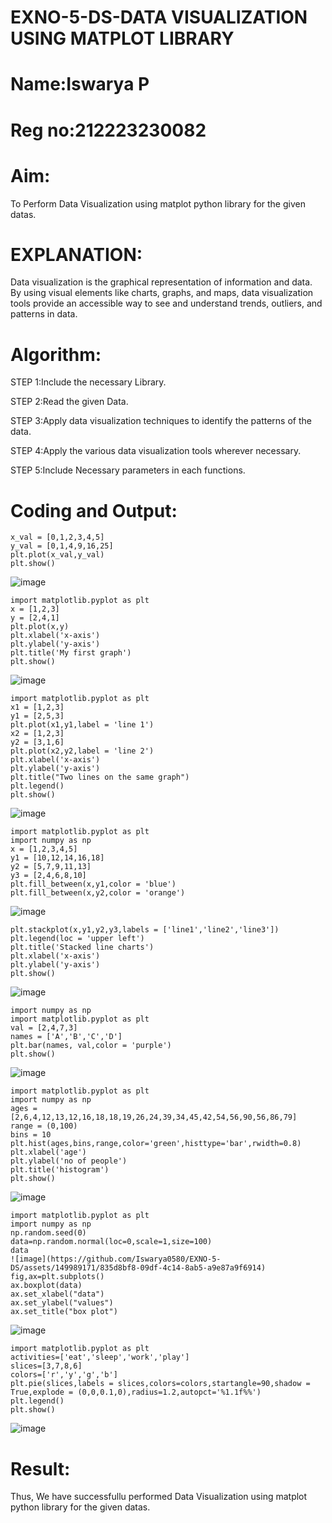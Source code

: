 # EXNO-5-DS-DATA VISUALIZATION USING MATPLOT LIBRARY
# Name:Iswarya P
# Reg no:212223230082
# Aim:
  To Perform Data Visualization using matplot python library for the given datas.

# EXPLANATION:
Data visualization is the graphical representation of information and data. By using visual elements like charts, graphs, and maps, data visualization tools provide an accessible way to see and understand trends, outliers, and patterns in data.

# Algorithm:
STEP 1:Include the necessary Library.

STEP 2:Read the given Data.

STEP 3:Apply data visualization techniques to identify the patterns of the data.

STEP 4:Apply the various data visualization tools wherever necessary.

STEP 5:Include Necessary parameters in each functions.

# Coding and Output:

```import matplotlib.pyplot as plt
x_val = [0,1,2,3,4,5]
y_val = [0,1,4,9,16,25]
plt.plot(x_val,y_val)
plt.show()
```
![image](https://github.com/Iswarya0580/EXNO-5-DS/assets/149989171/f70f3175-bc7c-48d7-b416-2b8001fca6da)
```
import matplotlib.pyplot as plt
x = [1,2,3]
y = [2,4,1]
plt.plot(x,y)
plt.xlabel('x-axis')
plt.ylabel('y-axis')
plt.title('My first graph')
plt.show()
```
![image](https://github.com/Iswarya0580/EXNO-5-DS/assets/149989171/65f69c71-5528-4958-aba6-bd3c1e856dc8)
```
import matplotlib.pyplot as plt
x1 = [1,2,3]
y1 = [2,5,3]
plt.plot(x1,y1,label = 'line 1')
x2 = [1,2,3]
y2 = [3,1,6]
plt.plot(x2,y2,label = 'line 2')
plt.xlabel('x-axis')
plt.ylabel('y-axis')
plt.title("Two lines on the same graph")
plt.legend()
plt.show()
```
![image](https://github.com/Iswarya0580/EXNO-5-DS/assets/149989171/c7fc7e7e-06eb-4e88-811a-8268b0211992)
```
import matplotlib.pyplot as plt
import numpy as np
x = [1,2,3,4,5]
y1 = [10,12,14,16,18]
y2 = [5,7,9,11,13]
y3 = [2,4,6,8,10]
plt.fill_between(x,y1,color = 'blue')
plt.fill_between(x,y2,color = 'orange')
```
![image](https://github.com/Iswarya0580/EXNO-5-DS/assets/149989171/357424dc-a59e-4d87-986d-9290400438e8)
```
plt.stackplot(x,y1,y2,y3,labels = ['line1','line2','line3'])
plt.legend(loc = 'upper left')
plt.title('Stacked line charts')
plt.xlabel('x-axis')
plt.ylabel('y-axis')
plt.show()
```
![image](https://github.com/Iswarya0580/EXNO-5-DS/assets/149989171/c9678a3c-fad5-44d3-98b4-e5d1b6838ae7)
```
import numpy as np
import matplotlib.pyplot as plt
val = [2,4,7,3]
names = ['A','B','C','D']
plt.bar(names, val,color = 'purple')
plt.show()
```
![image](https://github.com/Iswarya0580/EXNO-5-DS/assets/149989171/3b860fcc-657a-42e9-ae97-105a96478425)
```
import matplotlib.pyplot as plt
import numpy as np
ages = [2,6,4,12,13,12,16,18,18,19,26,24,39,34,45,42,54,56,90,56,86,79]
range = (0,100)
bins = 10
plt.hist(ages,bins,range,color='green',histtype='bar',rwidth=0.8)
plt.xlabel('age')
plt.ylabel('no of people')
plt.title('histogram')
plt.show()
```
![image](https://github.com/Iswarya0580/EXNO-5-DS/assets/149989171/30748792-949f-4002-a86c-0b9e958e42ab)
```
import matplotlib.pyplot as plt
import numpy as np
np.random.seed(0)
data=np.random.normal(loc=0,scale=1,size=100)
data
![image](https://github.com/Iswarya0580/EXNO-5-DS/assets/149989171/835d8bf8-09df-4c14-8ab5-a9e87a9f6914)
fig,ax=plt.subplots()
ax.boxplot(data)
ax.set_xlabel("data")
ax.set_ylabel("values")
ax.set_title("box plot")
```
![image](https://github.com/Iswarya0580/EXNO-5-DS/assets/149989171/0c09356d-3190-4e6f-850d-ef9af80244f4)
```
import matplotlib.pyplot as plt
activities=['eat','sleep','work','play']
slices=[3,7,8,6]
colors=['r','y','g','b']
plt.pie(slices,labels = slices,colors=colors,startangle=90,shadow = True,explode = (0,0,0.1,0),radius=1.2,autopct='%1.1f%%')
plt.legend()
plt.show()
```
![image](https://github.com/Iswarya0580/EXNO-5-DS/assets/149989171/9e41a24d-3064-4a69-b8c6-c6c471136cd1)

# Result:
Thus, We have successfullu performed Data Visualization using matplot python library for the given datas.
